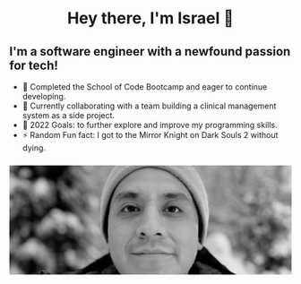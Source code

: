 # <p align="center">Hey there, I'm Israel 👋</p>

## I'm a software engineer with a newfound passion for tech!

- 🌱 Completed the School of Code Bootcamp and eager to continue developing.
- 👯 Currently collaborating with a team building a clinical management system as a side project.
- 🥅 2022 Goals: to further explore and improve my programming skills.
- ⚡ Random Fun fact: I got to the Mirror Knight on Dark Souls 2 without dying.

###

![profileimage](img.JPG)
